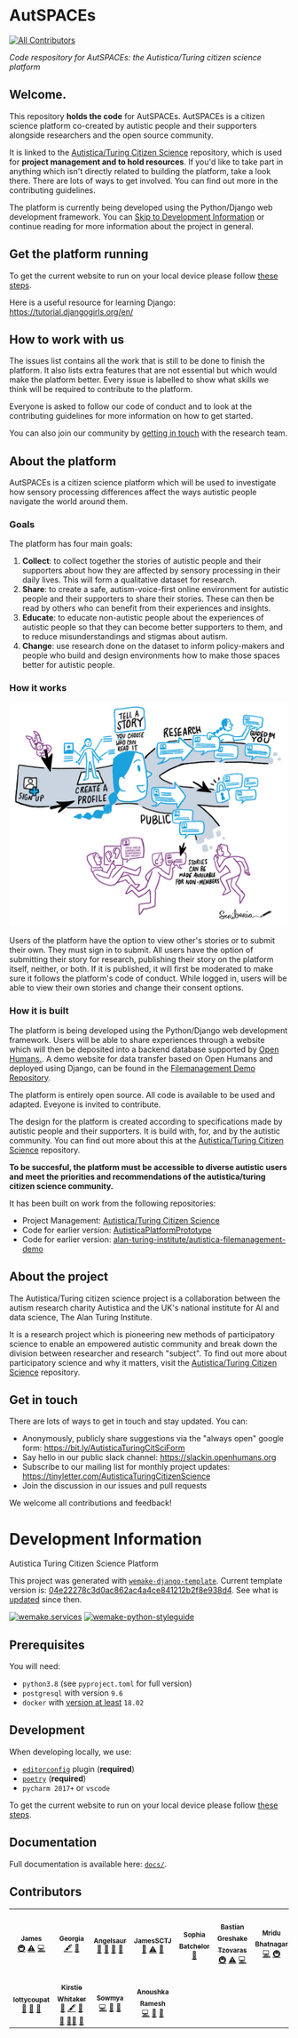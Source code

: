 # AutSPACEs
<!-- ALL-CONTRIBUTORS-BADGE:START - Do not remove or modify this section -->
[![All Contributors](https://img.shields.io/badge/all_contributors-11-orange.svg?style=flat-square)](#contributors-)
<!-- ALL-CONTRIBUTORS-BADGE:END -->

*Code respository for AutSPACEs: the Autistica/Turing citizen science platform*

## Welcome.

This repository **holds the code** for AutSPACEs. AutSPACEs is a citizen science platform co-created by autistic people and their supporters alongside researchers and the open source community. 

It is linked to the [Autistica/Turing Citizen Science](https://github.com/alan-turing-institute/AutisticaCitizenScience) repository, which is used for **project management and to hold resources**. If you'd like to take part in anything which isn't directly related to building the platform, take a look there. There are lots of ways to get involved. You can find out more in the contributing guidelines. 

The platform is currently being developed using the Python/Django web development framework. You can [Skip to Development Information](#development-information) or continue reading for more information about the project in general. 

## Get the platform running

To get the current website to run on your local device please follow [these steps](/dev_readme.md).

Here is a useful resource for learning Django: https://tutorial.djangogirls.org/en/

## How to work with us

The issues list contains all the work that is still to be done to finish the platform. It also lists extra features that are not essential but which would make the platform better. Every issue is labelled to show what skills we think will be required to contribute to the platform. 

Everyone is asked to follow our code of conduct and to look at the contributing guidelines for more information on how to get started.

You can also join our community by [getting in touch](#get-in-touch) with the research team. 

## About the platform

AutSPACEs is a citizen science platform which will be used to investigate how sensory processing differences affect the ways autistic people navigate the world around them. 

### Goals

The platform has four main goals:

1. **Collect**: to collect together the stories of autistic people and their supporters about how they are affected by sensory processing in their daily lives. This will form a qualitative dataset for research.
2. **Share**: to create a safe, autism-voice-first online environment for autistic people and their supporters to share their stories. These can then be read by others who can benefit from their experiences and insights. 
3. **Educate**: to educate non-autistic people about the experiences of autistic people so that they can become better supporters to them, and to reduce misunderstandings and stigmas about autism. 
4. **Change**: use research done on the dataset to inform policy-makers and people who build and design environments how to make those spaces better for autistic people.

### How it works 

![How-it-works](/Citscicartoon.png)

Users of the platform have the option to view other's stories or to submit their own. They must sign in to submit. All users have the option of submitting their story for research, publishing their story on the platform itself, neither, or both. If it is published, it will first be moderated to make sure it follows the platform's code of conduct. While logged in, users will be able to view their own stories and change their consent options.

### How it is built

The platform is being developed using the Python/Django web development framework. Users will be able to share experiences through a website which will then be deposited into a backend database supported by [Open Humans.](https://github.com/OpenHumans). A demo website for data transfer based on Open Humans and deployed using Django, can be found in the [Filemanagement Demo Repository](https://github.com/alan-turing-institute/autistica-filemanagement-demo).

The platform is entirely open source. All code is available to be used and adapted. Eveyone is invited to contribute. 

The design for the platform is created according to specifications made by autistic people and their supporters. It is build with, for, and by the autistic community. You can find out more about this at the [Autistica/Turing Citizen Science](https://github.com/alan-turing-institute/AutisticaCitizenScience) repository. 

**To be succesful, the platform must be accessible to diverse autistic users and meet the priorities and recommendations of the autistica/turing citizen science community.**

It has been built on work from the following repositories:

* Project Management: [Autistica/Turing Citizen Science](https://github.com/alan-turing-institute/AutisticaCitizenScience)
* Code for earlier version: [AutisticaPlatformPrototype](https://github.com/alan-turing-institute/AutisticaPlatformPrototype)
* Code for earlier version: [alan-turing-institute/autistica-filemanagement-demo](https://github.com/alan-turing-institute/autistica-filemanagement-demo)

## About the project

The Autistica/Turing citizen science project is a collaboration between the autism research charity Autistica and the UK's national institute for AI and data science, The Alan Turing Institute.

It is a research project which is pioneering new methods of participatory science to enable an empowered autistic community and break down the division between researcher and research "subject". To find out more about participatory science and why it matters, visit the [Autistica/Turing Citizen Science](https://github.com/alan-turing-institute/AutisticaCitizenScience) repository. 

## Get in touch

There are lots of ways to get in touch and stay updated. You can:

* Anonymously, publicly share suggestions via the "always open" google form: https://bit.ly/AutisticaTuringCitSciForm
* Say hello in our public slack channel: https://slackin.openhumans.org 
* Subscribe to our mailing list for monthly project updates: https://tinyletter.com/AutisticaTuringCitizenScience
* Join the discussion in our issues and pull requests 

We welcome all contributions and feedback! 

# Development Information 

Autistica Turing Citizen Science Platform

This project was generated with [`wemake-django-template`](https://github.com/wemake-services/wemake-django-template). Current template version is: [04e22278c3d0ac862ac4a4ce841212b2f8e938d4](https://github.com/wemake-services/wemake-django-template/tree/04e22278c3d0ac862ac4a4ce841212b2f8e938d4). See what is [updated](https://github.com/wemake-services/wemake-django-template/compare/04e22278c3d0ac862ac4a4ce841212b2f8e938d4...master) since then.


[![wemake.services](https://img.shields.io/badge/%20-wemake.services-green.svg?label=%20&logo=data%3Aimage%2Fpng%3Bbase64%2CiVBORw0KGgoAAAANSUhEUgAAABAAAAAQCAMAAAAoLQ9TAAAABGdBTUEAALGPC%2FxhBQAAAAFzUkdCAK7OHOkAAAAbUExURQAAAAAAAAAAAAAAAAAAAAAAAAAAAAAAAP%2F%2F%2F5TvxDIAAAAIdFJOUwAjRA8xXANAL%2Bv0SAAAADNJREFUGNNjYCAIOJjRBdBFWMkVQeGzcHAwksJnAPPZGOGAASzPzAEHEGVsLExQwE7YswCb7AFZSF3bbAAAAABJRU5ErkJggg%3D%3D)](https://wemake.services) 
[![wemake-python-styleguide](https://img.shields.io/badge/style-wemake-000000.svg)](https://github.com/wemake-services/wemake-python-styleguide)


## Prerequisites

You will need:

- `python3.8` (see `pyproject.toml` for full version)
- `postgresql` with version `9.6`
- `docker` with [version at least](https://docs.docker.com/compose/compose-file/#compose-and-docker-compatibility-matrix) `18.02`


## Development

When developing locally, we use:

- [`editorconfig`](http://editorconfig.org/) plugin (**required**)
- [`poetry`](https://github.com/python-poetry/poetry) (**required**)
- `pycharm 2017+` or `vscode`

To get the current website to run on your local device please follow [these steps](/dev_readme.md).

## Documentation

Full documentation is available here: [`docs/`](docs).

## Contributors 

<!-- ALL-CONTRIBUTORS-LIST:START - Do not remove or modify this section -->
<!-- prettier-ignore-start -->
<!-- markdownlint-disable -->
<table>
  <tr>
    <td align="center"><a href="https://github.com/jhlink"><img src="https://avatars2.githubusercontent.com/u/1872836?v=4?s=100" width="100px;" alt=""/><br /><sub><b>James </b></sub></a><br /><a href="#infra-jhlink" title="Infrastructure (Hosting, Build-Tools, etc)">🚇</a> <a href="https://github.com/alan-turing-institute/AutSPACEs/commits?author=jhlink" title="Tests">⚠️</a> <a href="https://github.com/alan-turing-institute/AutSPACEs/commits?author=jhlink" title="Code">💻</a></td>
    <td align="center"><a href="https://github.com/GeorgiaHCA"><img src="https://avatars1.githubusercontent.com/u/46889966?v=4?s=100" width="100px;" alt=""/><br /><sub><b>Georgia</b></sub></a><br /><a href="#content-GeorgiaHCA" title="Content">🖋</a> <a href="https://github.com/alan-turing-institute/AutSPACEs/commits?author=GeorgiaHCA" title="Documentation">📖</a></td>
    <td align="center"><a href="https://github.com/Angelsaur"><img src="https://avatars.githubusercontent.com/u/67108701?v=4?s=100" width="100px;" alt=""/><br /><sub><b>Angelsaur</b></sub></a><br /><a href="https://github.com/alan-turing-institute/AutSPACEs/commits?author=Angelsaur" title="Documentation">📖</a> <a href="#design-Angelsaur" title="Design">🎨</a> <a href="#ideas-Angelsaur" title="Ideas, Planning, & Feedback">🤔</a> <a href="#userTesting-Angelsaur" title="User Testing">📓</a></td>
    <td align="center"><a href="https://github.com/JamesSCTJ"><img src="https://avatars.githubusercontent.com/u/60160241?v=4?s=100" width="100px;" alt=""/><br /><sub><b>JamesSCTJ</b></sub></a><br /><a href="#ideas-JamesSCTJ" title="Ideas, Planning, & Feedback">🤔</a> <a href="https://github.com/alan-turing-institute/AutSPACEs/commits?author=JamesSCTJ" title="Tests">⚠️</a> <a href="https://github.com/alan-turing-institute/AutSPACEs/pulls?q=is%3Apr+reviewed-by%3AJamesSCTJ" title="Reviewed Pull Requests">👀</a></td>
    <td align="center"><a href="http://www.brainonsilicon.com"><img src="https://avatars.githubusercontent.com/u/42813259?v=4?s=100" width="100px;" alt=""/><br /><sub><b>Sophia Batchelor</b></sub></a><br /><a href="#ideas-BrainonSilicon" title="Ideas, Planning, & Feedback">🤔</a></td>
    <td align="center"><a href="https://tzovar.as"><img src="https://avatars.githubusercontent.com/u/674899?v=4?s=100" width="100px;" alt=""/><br /><sub><b>Bastian Greshake Tzovaras</b></sub></a><br /><a href="#infra-gedankenstuecke" title="Infrastructure (Hosting, Build-Tools, etc)">🚇</a> <a href="https://github.com/alan-turing-institute/AutSPACEs/commits?author=gedankenstuecke" title="Tests">⚠️</a> <a href="https://github.com/alan-turing-institute/AutSPACEs/commits?author=gedankenstuecke" title="Code">💻</a></td>
    <td align="center"><a href="https://github.com/mridubhatnagar"><img src="https://avatars.githubusercontent.com/u/16894718?v=4?s=100" width="100px;" alt=""/><br /><sub><b>Mridu Bhatnagar</b></sub></a><br /><a href="https://github.com/alan-turing-institute/AutSPACEs/commits?author=mridubhatnagar" title="Code">💻</a> <a href="#infra-mridubhatnagar" title="Infrastructure (Hosting, Build-Tools, etc)">🚇</a></td>
  </tr>
  <tr>
    <td align="center"><a href="https://github.com/lottycoupat"><img src="https://avatars.githubusercontent.com/u/82104604?v=4?s=100" width="100px;" alt=""/><br /><sub><b>lottycoupat</b></sub></a><br /><a href="#ideas-lottycoupat" title="Ideas, Planning, & Feedback">🤔</a> <a href="https://github.com/alan-turing-institute/AutSPACEs/commits?author=lottycoupat" title="Documentation">📖</a> <a href="#design-lottycoupat" title="Design">🎨</a></td>
    <td align="center"><a href="https://whitakerlab.github.io"><img src="https://avatars.githubusercontent.com/u/3626306?v=4?s=100" width="100px;" alt=""/><br /><sub><b>Kirstie Whitaker</b></sub></a><br /><a href="#ideas-KirstieJane" title="Ideas, Planning, & Feedback">🤔</a> <a href="#content-KirstieJane" title="Content">🖋</a> <a href="#question-KirstieJane" title="Answering Questions">💬</a> <a href="https://github.com/alan-turing-institute/AutSPACEs/pulls?q=is%3Apr+reviewed-by%3AKirstieJane" title="Reviewed Pull Requests">👀</a> <a href="#mentoring-KirstieJane" title="Mentoring">🧑‍🏫</a> <a href="#projectManagement-KirstieJane" title="Project Management">📆</a></td>
    <td align="center"><a href="https://github.com/sowmya9507"><img src="https://avatars.githubusercontent.com/u/55495129?v=4?s=100" width="100px;" alt=""/><br /><sub><b>Sowmya</b></sub></a><br /><a href="https://github.com/alan-turing-institute/AutSPACEs/commits?author=sowmya9507" title="Code">💻</a> <a href="#ideas-sowmya9507" title="Ideas, Planning, & Feedback">🤔</a> <a href="https://github.com/alan-turing-institute/AutSPACEs/commits?author=sowmya9507" title="Documentation">📖</a></td>
    <td align="center"><a href="http://anoura12.github.io"><img src="https://avatars.githubusercontent.com/u/73518403?v=4?s=100" width="100px;" alt=""/><br /><sub><b>Anoushka Ramesh</b></sub></a><br /><a href="https://github.com/alan-turing-institute/AutSPACEs/commits?author=anoura12" title="Code">💻</a> <a href="#ideas-anoura12" title="Ideas, Planning, & Feedback">🤔</a> <a href="https://github.com/alan-turing-institute/AutSPACEs/commits?author=anoura12" title="Documentation">📖</a></td>
  </tr>
</table>

<!-- markdownlint-restore -->
<!-- prettier-ignore-end -->

<!-- ALL-CONTRIBUTORS-LIST:END -->

